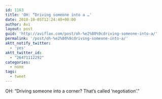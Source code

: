 ```yaml
---
id: 1163
title: 'OH: “Driving someone into a …'
date: 2010-10-05T12:24:40+00:00
author: Avi
layout: post
guid: 'http://aviflax.com/post/oh-%e2%80%9cdriving-someone-into-a/'
permalink: '/post/oh-%e2%80%9cdriving-someone-into-a/'
aktt_notify_twitter:
  - 'yes'
aktt_twitter_id:
  - "26471112292"
categories:
  - none
tags:
  - tweet
---
```

OH: “Driving someone into a corner? That&#8217;s called ‘negotiation’.”